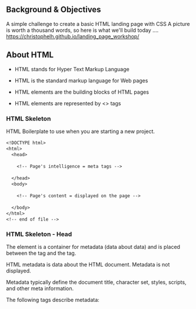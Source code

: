 ## Background & Objectives
A simple challenge to create a basic HTML landing page with CSS 
A picture is worth a thousand words, so here is what we'll build today ....
https://christophelh.github.io/landing_page_workshop/



## About HTML

- HTML stands for Hyper Text Markup Language

- HTML is the standard markup language for Web pages

- HTML elements are the building blocks of HTML pages

- HTML elements are represented by <> tags


### HTML Skeleton

HTML Boilerplate to use when you are starting a new project.

```
<!DOCTYPE html>
<html>
  <head>

    <!-- Page's intelligence = meta tags -->

  </head>
  <body>

    <!-- Page's content = displayed on the page -->

  </body>
</html>
<!-- end of file -->
```


### HTML Skeleton - Head

The <head> element is a container for metadata (data about data) and is placed between the <html> tag and the <body> tag.

HTML metadata is data about the HTML document. Metadata is not displayed.

Metadata typically define the document title, character set, styles, scripts, and other meta information.

The following tags describe metadata: <title>, <style>, <meta>, <link>, <script>, and <base>.


```
<!DOCTYPE html>
<html>
  <head>
    <title>Page Title. Maximum length 60-70 characters</title>
    <meta name="description" content="Page description. No longer than 155 characters.">
    <meta charset="utf-8">
  </head>
  <body>

  </body>
</html>
<!-- end of file -->
```


### HTML Skeleton - Body 


The <body> tag defines the document's body.

The <body> element contains all the contents of an HTML document, such as text, hyperlinks, images, tables, lists, etc.

```
<!DOCTYPE html>
<html>
  <head>
    <meta charset="utf-8">
    <title>Hello world</title>
  </head>
  <body>
    <h1>Hello buddies!</h1>
  </body>
</html>
<!-- end of file -->
```

## HTML Elements


### HTML Syntax

![Linking HTML](https://github.com/christophelh/landing_page_workshop/blob/master/htmlsyntax.png)

Exemple 

```
<a href="https://www.opentechcamp.com" target="_blank">
  Learn to code the best way possible 👨🏽‍💻
</a>
```

### Titles

```
<h1>[... Your Title ....]</h1>  <!-- Only one per page! SEO important -->

<h2>[... Your TagLine ... ]</h2>
<h3>[...]</h3>
<h4>[...]</h4>
<h5>[...]</h5>
<h6>[...]</h6>

```

### Paragraphs

```
<p>
  Lorem ipsum dolor sit amet, consectetur adipisicing elit.
  Veritatis laboriosam mollitia autem at ab omnis iure quis
  asperiores inventore eos nam aut iusto officiis deserunt
  nihil, sequi tempore impedit quae?
</p>
```

### Emphasize

```
<p>
  You can emphasize <em>some words</em>,
  and even <strong>more if needed</strong>
</p>


```

### List

```
<h2>Shopping List</h2>
<ul>
  <li>Milk</li>
  <li>Butter</li>
</ul>

```

### Images

```

<img src="logo.png" alt="Company Logo">
![alt text](https://github.com/adam-p/markdown-here/raw/master/src/common/images/ic

```


### Forms

```

<form>
  <input type="email">
  <input type="password">
  <input type="submit" value="Log in">
</form>

```

### HTML Tags

[All HTML Tags](https://www.w3schools.com/tags/default.asp)

### Live Code (20min)

### Setup 

- Create a folder called `workshop` on your desktop
- Open the folder within your code editor
- Create a file called `index.html`


### Instructions 

- Build a simple HTML Medium article page with the following elements (use the right HTML tags):


- Start with a HTML Skeleton 
- Add a page title within the `<head> </head> `
- Within the body tag `<body> </body>` 
  - Add a picture
  - Add a button 
  - Add a H1 tag 
  - Add Multiple h2 tags
  - Write paragraphs after each H2

A picture is worth a thousand words, so here is what you should build in this challenge
[Example](https://medium.com/@Skyscanner/everybody-can-write-code-dd6adbe0bc9)



## CSS

- CSS stands for Cascading Style Sheets
- CSS describes how HTML elements are to be displayed


### Linking stylesheet to HTML page

You have to link your `CSS` to your `HTML` File.

![Linking HTML](https://github.com/christophelh/landing_page_workshop/blob/master/linking.png)

### CSS Syntax

![CSS Syntax](https://github.com/christophelh/landing_page_workshop/blob/master/csssyntax.png)


### CSS Vocabulary 

![CSS Vocabulary](https://github.com/christophelh/landing_page_workshop/blob/master/cssvocabulary.png)

### CSS Example

![Example](https://github.com/christophelh/landing_page_workshop/blob/master/cssexemple.png)


### Colors

[Website to choose your colors](https://coolors.co/browser/latest/1)


```
color: #FF530D;
color: rgb(255, 83, 13);
color: rgba(255, 83, 13, 1.0);
```

### Background Color

```
body{
  background-color: white;
 }
 ```

### Text Color

```
h1 h2 p{
  color: grey;
 }
 ```
 
 ### Background image
 

```

body{
  background-image: url(landcape.png)
}
 
 ```

### font-family

```
h1{
  font-family: Times, serif;
}
 
p{
  font-family: Arial, serif;
}
 
```


### Include Google-font library to your website

Fonts - Google fonts
[Make your shopping on Google fonts](https://fonts.google.com/)

```

<head>
  ...
  <link href="https://fonts.googleapis.com/css?family=Roboto&display=swap" rel="stylesheet">
  ...
</head>
```


 
### Fonts - weight

```

h1 h2 p{
  font-weight: bold;
}

```

### More CSS Tags

[All CSS Selectors](https://www.w3schools.com/cssref/css_selectors.asp)
 
### Live Code (20 min)

### Setup 

- create a file called `style.css`
- link your `style.css` to your `index.html`


### Instructions 

- Add a grey background color to your `body`
- Apply a Open-Sans font to your `h1` and `h2`
- Apply a Montserrat font to your `body`
- Change the color of your button 
- Change the color & text-decoration of all the links


## Box Model 

All HTML elements can be considered as boxes. In CSS, the term "box model" is used when talking about design and layout. The CSS box model is essentially a box that wraps around every HTML element. It consists of: margins, borders, padding, and the actual content. ... Margin - Clears an area outside the border.

![Box Model ](https://github.com/christophelh/landing_page_workshop/blob/master/boxmodel.png)

### Organise your Content with `DIV`

The <div> tag defines a division or a section in an HTML document.

![Airbnb DIV Box](https://github.com/christophelh/landing_page_workshop/blob/master/airbnb2.png)


### Apply different style to a box

You could apply different style (Font , Colors , Font,size, ....) to a box
You need to give a name to your box in your `index.html` with the attribute `class`


*In your index.html*
```

<div class="container">
  .....
<div>


```
*In your style.css*
```

.container{
  background-color:white;
  color:black

}

```

### Live Code (30 min)

- Time to finish building your project 
- Make sure you use `DIV`
- Apply different style to all your divs
- [Results should be close to this](https://christophelh.github.io/landing_page_workshop/)



## Wrap up

[Feedback](https://airtable.com/shreCzvEukZoufgRL)



